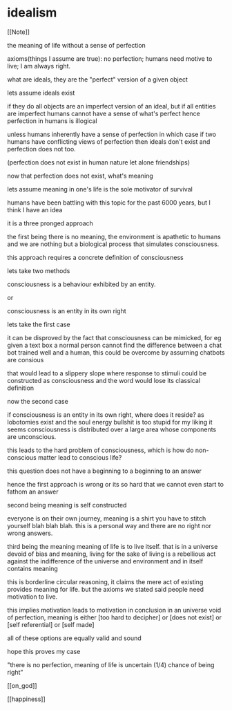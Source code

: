 # idealism


[[Note]]

the meaning of life without a sense of perfection

axioms(things I assume are true): no perfection; humans need motive to live; I am always right.

what are ideals, they are the "perfect" version of a given object

lets assume ideals exist

if they do all objects are an imperfect version of an ideal, but if all entities are imperfect humans cannot have a sense of what's perfect hence perfection in humans is illogical

unless humans inherently have a sense of perfection in which case if two humans have conflicting views of perfection then ideals don't exist and perfection does not too.

(perfection does not exist in human nature let alone friendships)

now that perfection does not exist, what's meaning

lets assume meaning in one's life is the sole motivator of survival

humans have been battling with this topic for the past 6000 years, but I think I have an idea

it is a three pronged approach

the first being there is no meaning, the environment is apathetic to humans and we are nothing but a biological process that simulates consciousness.

this approach requires a concrete definition of consciousness

lets take two methods

consciousness is a behaviour exhibited by an entity.

or

consciousness is an entity in its own right

lets take the first case

it can be disproved by the fact that consciousness can be mimicked, for eg given a text box a normal person cannot find the difference between a chat bot trained well and a human, this could be overcome by assurning chatbots are consious

that would lead to a slippery slope where response to stimuli could be constructed as consciousness and the word would lose its classical definition

now the second case

if consciousness is an entity in its own right, where does it reside? as lobotomies exist and the soul energy bullshit is too stupid for my liking it seems consciousness is distributed over a large area whose components are unconscious.

this leads to the hard problem of consciousness, which is how do non-conscious matter lead to conscious life?

this question does not have a beginning to a beginning to an answer

hence the first approach is wrong or its so hard that we cannot even start to fathom an answer

second being meaning is self constructed

everyone is on their own journey, meaning is a shirt you have to stitch yourself blah blah blah. this is a personal way and there are no right nor wrong answers.


third being the meaning meaning of life is to live itself. that is in a universe devoid of bias and meaning, living for the sake of living is a rebellious act against the indifference of the universe and environment and in itself contains meaning


this is borderline circular reasoning, it claims the mere act of existing provides meaning for life. but the axioms we stated said people need motivation to live.

this implies motivation leads to motivation
in conclusion in an universe void of perfection, meaning is either [too hard to decipher] or [does not exist] or [self referential] or [self made]

all of these options are equally valid and sound

hope this proves my case

"there is no perfection, meaning of life is uncertain (1/4) chance of being right”

[[on_god]]

[[happiness]]
